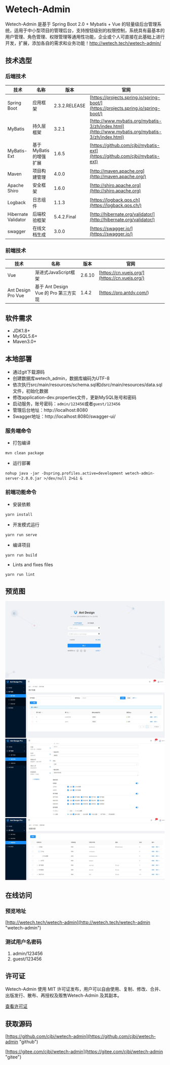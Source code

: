 # Wetech-Admin

Wetech-Admin 是基于 Spring Boot 2.0 + Mybatis + Vue 的轻量级后台管理系统，适用于中小型项目的管理后台，支持按钮级别的权限控制，系统具有最基本的用户管理、角色管理、权限管理等通用性功能，企业或个人可直接在此基础上进行开发，扩展，添加各自的需求和业务功能！http://wetech.tech/wetech-admin/


## 技术选型

### 后端技术

技术 | 名称 | 版本 | 官网
----|------|----|----
Spring Boot | 应用框架 | 2.3.2.RELEASE | [https://projects.spring.io/spring-boot/](https://projects.spring.io/spring-boot/)
MyBatis | 持久层框架 | 3.2.1 |  [http://www.mybatis.org/mybatis-3/zh/index.html](http://www.mybatis.org/mybatis-3/zh/index.html)
MyBatis-Ext | 基于MyBatis的增强扩展| 1.6.5 |  [https://github.com/cjbi/mybatis-ext](https://github.com/cjbi/mybatis-ext)
Maven | 项目构建管理 | 4.0.0 |  [http://maven.apache.org](http://maven.apache.org/)
Apache Shiro | 安全框架 | 1.6.0 |  [http://shiro.apache.org](http://shiro.apache.org)
Logback | 日志组件 | 1.1.3 |  [https://logback.qos.ch](https://logback.qos.ch/)
Hibernate Validator | 后端校验框架 | 5.4.2.Final | [http://hibernate.org/validator/](http://hibernate.org/validator/)
swagger | 在线文档生成 |  3.0.0 | [https://swagger.io/](https://swagger.io/) 

### 前端技术

技术 | 名称 | 版本 |  官网
----|------|----|----
Vue | 渐进式JavaScript框架 | 2.6.10 |  [https://cn.vuejs.org/](https://cn.vuejs.org/)
Ant Design Pro Vue | 基于 Ant Design Vue 的 Pro 第三方实现 | 1.4.2 |  [https://pro.antdv.com/)

## 软件需求

- JDK1.8+
- MySQL5.6+
- Maven3.0+

## 本地部署

- 通过git下载源码
- 创建数据库wetech_admin，数据库编码为UTF-8
- 依次执行src/main/resources/schema.sql和dsrc/main/resources/data.sql文件，初始化数据
- 修改application-dev.properties文件，更新MySQL账号和密码
- 启动服务，账号密码：`admin/123456`或者`guest/123456`
- 管理后台地址：http://localhost:8080
- Swagger地址：http://localhost:8080/swagger-ui/

### 服务端命令
- 打包编译
```
mvn clean package
```
- 运行部署
```
nohup java -jar -Dspring.profiles.active=development wetech-admin-server-2.0.0.jar >/dev/null 2>&1 &
```
### 前端功能命令

- 安装依赖
```
yarn install
```

- 开发模式运行
```
yarn run serve
```

- 编译项目
```
yarn run build
```

- Lints and fixes files
```
yarn run lint
```

## 预览图
![](doc/image/1.JPG)
![](doc/image/2.JPG)
![](doc/image/3.JPG)
![](doc/image/4.JPG)

## 在线访问

### 预览地址

[http://wetech.tech/wetech-admin](http://wetech.tech/wetech-admin "wetech-admin")

### 测试用户名密码
1. admin/123456
2. guest/123456

## 许可证

Wetech-Admin 使用 MIT 许可证发布，用户可以自由使用、复制、修改、合并、出版发行、散布、再授权及贩售Wetech-Admin 及其副本。

[查看许可证](LICENSE "LICENSE")

## 获取源码

 [https://github.com/cjbi/wetech-admin](https://github.com/cjbi/wetech-admin "github")

 [https://gitee.com/cjbi/wetech-admin](https://gitee.com/cjbi/wetech-admin "gitee")

